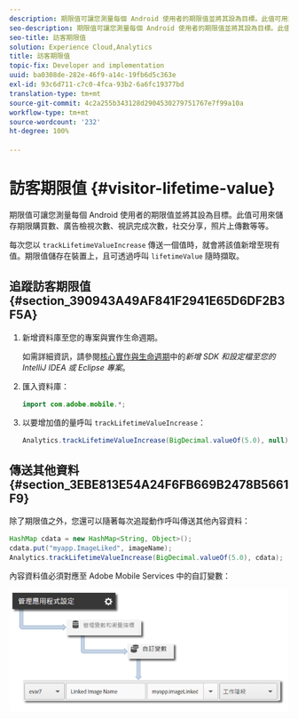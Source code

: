 ```yaml
---
description: 期限值可讓您測量每個 Android 使用者的期限值並將其設為目標。此值可用來儲存期限購買數、廣告檢視次數、視訊完成次數，社交分享，照片上傳數等等。
seo-description: 期限值可讓您測量每個 Android 使用者的期限值並將其設為目標。此值可用來儲存期限購買數、廣告檢視次數、視訊完成次數，社交分享，照片上傳數等等。
seo-title: 訪客期限值
solution: Experience Cloud,Analytics
title: 訪客期限值
topic-fix: Developer and implementation
uuid: ba0308de-282e-46f9-a14c-19fb6d5c363e
exl-id: 93c6d711-c7c0-4fca-93b2-6a6fc19377bd
translation-type: tm+mt
source-git-commit: 4c2a255b343128d2904530279751767e7f99a10a
workflow-type: tm+mt
source-wordcount: '232'
ht-degree: 100%

---
```


# 訪客期限值 {#visitor-lifetime-value}

期限值可讓您測量每個 Android 使用者的期限值並將其設為目標。此值可用來儲存期限購買數、廣告檢視次數、視訊完成次數，社交分享，照片上傳數等等。

每次您以 `trackLifetimeValueIncrease` 傳送一個值時，就會將該值新增至現有值。期限值儲存在裝置上，且可透過呼叫 `lifetimeValue` 隨時擷取。

## 追蹤訪客期限值 {#section_390943A49AF841F2941E65D6DF2B3F5A}

1. 新增資料庫至您的專案與實作生命週期。

   如需詳細資訊，請參閱[核心實作與生命週期](/help/android/getting-started/dev-qs.md)中的&#x200B;*新增 SDK 和設定檔至您的 IntelliJ IDEA 或 Eclipse 專案*。
1. 匯入資料庫：

   ```java
   import com.adobe.mobile.*;
   ```

1. 以要增加值的量呼叫 `trackLifetimeValueIncrease`：

   ```java
   Analytics.trackLifetimeValueIncrease(BigDecimal.valueOf(5.0), null);
   ```

## 傳送其他資料 {#section_3EBE813E54A24F6FB669B2478B5661F9}

除了期限值之外，您還可以隨著每次追蹤動作呼叫傳送其他內容資料：

```java
HashMap cdata = new HashMap<String, Object>(); 
cdata.put("myapp.ImageLiked", imageName); 
Analytics.trackLifetimeValueIncrease(BigDecimal.valueOf(5.0), cdata);
```

內容資料值必須對應至 Adobe Mobile Services 中的自訂變數：

![](assets/map-variable-context-ltv.png)
